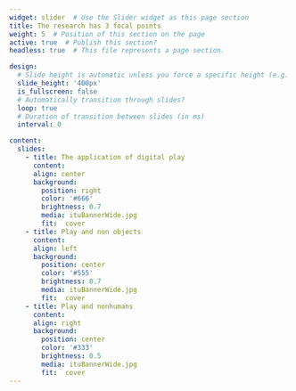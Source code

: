 ```yaml
---
widget: slider  # Use the Slider widget as this page section
title: The research has 3 focal points
weight: 5  # Position of this section on the page
active: true  # Publish this section?
headless: true  # This file represents a page section.

design:
  # Slide height is automatic unless you force a specific height (e.g. '400px')
  slide_height: '400px'
  is_fullscreen: false
  # Automatically transition through slides?
  loop: true
  # Duration of transition between slides (in ms)
  interval: 0

content:
  slides:
    - title: The application of digital play
      content: 
      align: center
      background:
        position: right
        color: '#666'
        brightness: 0.7
        media: ituBannerWide.jpg
        fit:  cover
    - title: Play and non objects
      content: 
      align: left
      background:
        position: center
        color: '#555'
        brightness: 0.7
        media: ituBannerWide.jpg
        fit:  cover
    - title: Play and nonhumans
      content: 
      align: right
      background:
        position: center
        color: '#333'
        brightness: 0.5
        media: ituBannerWide.jpg
        fit:  cover
---
```

